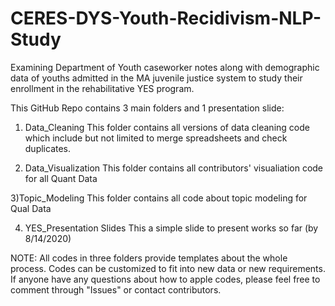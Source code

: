 # CERES-DYS-Youth-Recidivism-NLP-Study
Examining Department of Youth caseworker notes along with demographic data of youths admitted in the MA juvenile justice system to study their enrollment in the rehabilitative YES program.


This GitHub Repo contains 3 main folders and 1 presentation slide:

1) Data_Cleaning
This folder contains all versions of data cleaning code which include but not limited to merge spreadsheets and check duplicates.

2) Data_Visualization
This folder contains all contributors' visualiation code for all Quant Data

3)Topic_Modeling 
This folder contains all code about topic modeling for Qual Data

4) YES_Presentation Slides
This a simple slide to present works so far (by 8/14/2020)

NOTE:
All codes in three folders provide templates about the whole process. Codes can be customized to fit into new data or new requirements.
If anyone have any questions about how to apple codes, please feel free to comment through "Issues" or contact contributors.

